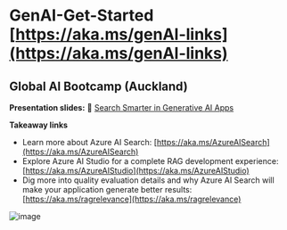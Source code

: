 # GenAI-Get-Started [https://aka.ms/genAI-links](https://aka.ms/genAI-links)

## Global AI Bootcamp (Auckland)

**Presentation slides:** 🔎 [Search Smarter in Generative AI Apps](https://github.com/abbyjshen/GenAI-Get-Started/tree/main/files)

**Takeaway links**
- Learn more about Azure AI Search: [https://aka.ms/AzureAISearch](https://aka.ms/AzureAISearch)
- Explore Azure AI Studio for a complete RAG development experience: [https://aka.ms/AzureAIStudio](https://aka.ms/AzureAIStudio)
- Dig more into quality evaluation details and why Azure AI Search will make your application generate better results: [https://aka.ms/ragrelevance](https://aka.ms/ragrelevance) 

![image](https://github.com/abbyjshen/GenAI-Get-Started/assets/40477007/5df805bf-92bf-47d9-90ca-b1720c716af2)

